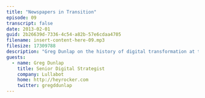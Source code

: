 ```yaml
---
title: "Newspapers in Transition"
episode: 09
transcript: false
date: 2013-02-01
guid: 2b26639d-7336-4c54-a82b-57e6cdaa4705
filename: insert-content-here-09.mp3
filesize: 17309788
description: "Greg Dunlap on the history of digital transformation at the Seattle Times, and the importance of cross-functional teams."
guests: 
  - name: Greg Dunlap
    title: Senior Digital Strategist
    company: Lullabot
    home: http://heyrocker.com
    twitter: gregddunlap
---
```

